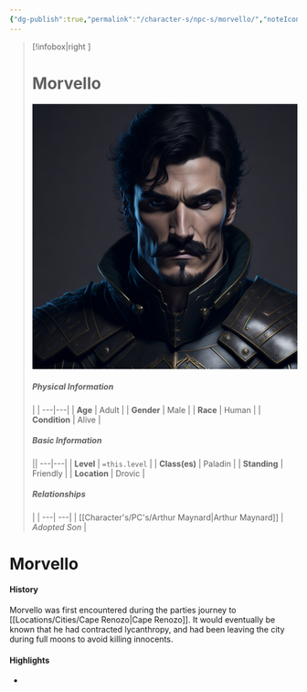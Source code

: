 ```yaml
---
{"dg-publish":true,"permalink":"/character-s/npc-s/morvello/","noteIcon":""}
---
```


>[!infobox|right ]
># **Morvello**
>![Morvello.jpg|cover h-small](/img/user/Attachments/Characters/Morvello.jpg)
>##### **Physical Information**
>| | 
>---|---|
>| **Age** | Adult |
>| **Gender** | Male |
>| **Race** | Human |
>| **Condition** | Alive |
>##### **Basic Information**
>||
>---|---|
>| **Level** | `=this.level` |
>| **Class(es)** | Paladin |
>| **Standing** | Friendly |
>| **Location** | Drovic |
>##### **Relationships**
>| |
>---| ---|
>| [[Character's/PC's/Arthur Maynard\|Arthur Maynard]] | *Adopted Son* |

# Morvello
#### History

Morvello was first encountered during the parties journey to [[Locations/Cities/Cape Renozo\|Cape Renozo]]. It would eventually be known that he had contracted lycanthropy, and had been leaving the city during full moons to avoid killing innocents. 

#### Highlights

- 